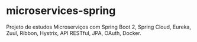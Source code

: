 # microservices-spring
Projeto de estudos Microserviços com Spring Boot 2, Spring Cloud, Eureka, Zuul, Ribbon, Hystrix, API RESTful, JPA, OAuth, Docker.
